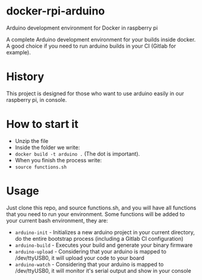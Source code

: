 # docker-rpi-arduino

Arduino development environment for Docker in raspberry pi

A complete Arduino development environment for your builds inside docker. A good choice if you need to run arduino builds in your CI (Gitlab for example).

# History
This project is designed for those who want to use arduino easily in our raspberry pi, in console.

# How to start it

- Unzip the file
- Inside the folder we write:
- `docker build -t arduino .` (The dot is important).
- When you finish the process write:
- `source functions.sh`

# Usage

Just clone this repo, and source functions.sh, and you will have all functions that you need to run your environment. Some functions will be added to your current bash environment, they are:

- `arduino-init` - Initializes a new arduino project in your current directory, do the entire bootstrap process (including a Gitlab CI configuration)
- `arduino-build` - Executes your build and generate your binary firmware
- `arduino-upload` - Considering that your arduino is mapped to /dev/ttyUSB0, it will upload your code to your board
- `arduino-watch` - Considering that your arduino is mapped to /dev/ttyUSB0, it will monitor it's serial output and show in your console
